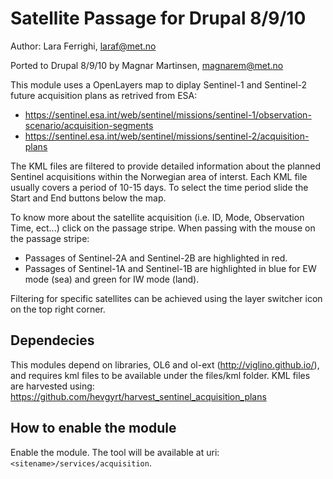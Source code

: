 # Satellite Passage for Drupal 8/9/10

Author: Lara Ferrighi, <laraf@met.no>

Ported to Drupal 8/9/10 by Magnar Martinsen, <magnarem@met.no>

This module uses a OpenLayers map to diplay Sentinel-1 and Sentinel-2 future acquisition plans as retrived from ESA:

- <https://sentinel.esa.int/web/sentinel/missions/sentinel-1/observation-scenario/acquisition-segments>
- <https://sentinel.esa.int/web/sentinel/missions/sentinel-2/acquisition-plans>

The KML files are filtered to provide detailed information about the planned Sentinel acquisitions within the Norwegian area of interst. Each KML file usually covers a period of 10-15 days. To select the time period slide
the Start and End buttons below the map.

To know more about the satellite acquisition (i.e. ID, Mode, Observation Time, ect...) click on the passage stripe. When passing with the mouse on the passage stripe:

- Passages of Sentinel-2A and Sentinel-2B are highlighted in red.
- Passages of Sentinel-1A and Sentinel-1B are highlighted in blue for EW mode (sea) and green for IW mode (land).

Filtering for specific satellites can be achieved using the layer switcher icon on the top right corner.

## Dependecies

This modules depend on libraries, OL6 and ol-ext (<http://viglino.github.io/>), and requires kml files to be available under the files/kml folder.
KML files are harvested using: <https://github.com/hevgyrt/harvest_sentinel_acquisition_plans>

## How to enable the module

Enable the module. The tool will be available at uri: `<sitename>/services/acquisition`.
